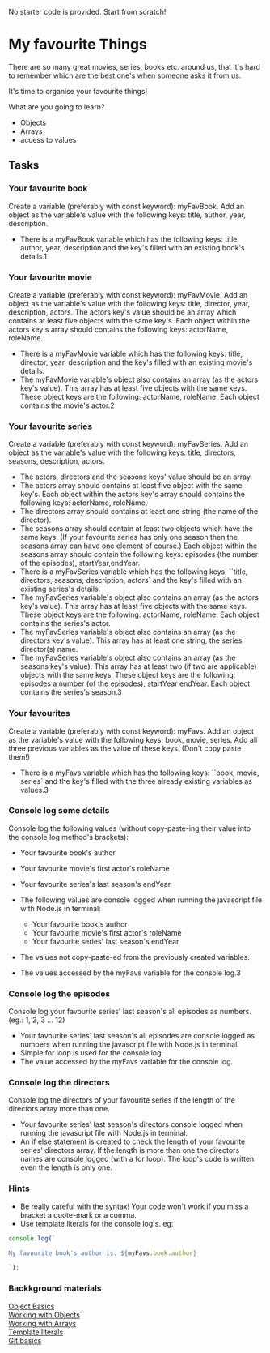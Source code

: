 No starter code is provided. Start from scratch!
# My favourite Things
There are so many great movies, series, books etc. around us, that it's hard to remember which are the best one's when someone asks it from us.

It's time to organise your favourite things!

What are you going to learn?
* Objects
* Arrays
* access to values
## Tasks

### Your favourite book
Create a variable (preferably with const keyword): myFavBook. Add an object as the variable's value with the following keys: title, author, year, description.

* There is a myFavBook variable which has the following keys: title, author, year, description and the key's filled with an existing book's details.1

### Your favourite movie
Create a variable (preferably with const keyword): myFavMovie. Add an object as the variable's value with the following keys: title, director, year, description, actors. The actors key's value should be an array which contains at least five objects with the same key's. Each object within the actors key's array should contains the following keys: actorName, roleName.

* There is a myFavMovie variable which has the following keys: title, director, year, description and the key's filled with an existing movie's details.
* The myFavMovie variable's object also contains an array (as the actors key's value). This array has at least five objects with the same keys. These object keys are the following: actorName, roleName. Each object contains the movie's actor.2

### Your favourite series
Create a variable (preferably with const keyword): myFavSeries. Add an object as the variable's value with the following keys: title, directors, seasons, description, actors.

* The actors, directors and the seasons keys' value should be an array.
* The actors array should contains at least five object with the same key's. Each object within the actors key's array should contains the following keys: actorName, roleName.
* The directors array should contains at least one string (the name of the director).
* The seasons array should contain at least two objects which have the same keys. (If your favourite series has only one season then the seasons array can have one element of course.) Each object within the seasons array should contain the following keys: episodes (the number of the episodes), startYear,endYear.
* There is a myFavSeries variable which has the following keys: ``title, directors, seasons, description, actors` and the key's filled with an existing series's details.
* The myFavSeries variable's object also contains an array (as the actors key's value). This array has at least five objects with the same keys. These object keys are the following: actorName, roleName. Each object contains the series's actor.
* The myFavSeries variable's object also contains an array (as the directors key's value). This array has at least one string, the series director(s) name.
* The myFavSeries variable's object also contains an array (as the seasons key's value). This array has at least two (if two are applicable) objects with the same keys. These object keys are the following: episodes a number (of the episodes), startYear endYear. Each object contains the series's season.3
### Your favourites
Create a variable (preferably with const keyword): myFavs. Add an object as the variable's value with the following keys: book, movie, series. Add all three previous variables as the value of these keys. (Don't copy paste them!)

* There is a myFavs variable which has the following keys: ``book, movie, series` and the key's filled with the three already existing variables as values.3
### Console log some details
Console log the following values (without copy-paste-ing their value into the console log method's brackets):

* Your favourite book's author
* Your favourite movie's first actor's roleName
* Your favourite series's last season's endYear


* The following values are console logged when running the javascript file with Node.js in terminal:
  * Your favourite book's author
  * Your favourite movie's first actor's roleName
  * Your favourite series' last season's endYear
* The values not copy-paste-ed from the previously created variables.
* The values accessed by the myFavs variable for the console log.3
### Console log the episodes
Console log your favourite series' last season's all episodes as numbers. (eg.: 1, 2, 3 ... 12)

* Your favourite series' last season's all episodes are console logged as numbers when running the javascript file with Node.js in terminal.
* Simple for loop is used for the console log.
* The value accessed by the myFavs variable for the console log.

### Console log the directors
Console log the directors of your favourite series if the length of the directors array more than one.

* Your favourite series' last season's directors console logged when running the javascript file with Node.js in terminal.
* An if else statement is created to check the length of your favourite series' directors array. If the length is more than one the directors names are console logged (with a for loop). The loop's code is written even the length is only one.

### Hints
* Be really careful with the syntax! Your code won't work if you miss a bracket a quote-mark or a comma.
* Use template literals for the console log's. eg:
```javascript
console.log(`

My favourite book's author is: ${myFavs.book.author}

`);
```
### Backkground materials
[Object Basics](https://developer.mozilla.org/en-US/docs/Learn/JavaScript/Objects/Basics)  
[Working with Objects](https://developer.mozilla.org/en-US/docs/Web/JavaScript/Guide/Working_with_Objects)  
[Working with Arrays](https://www.digitalocean.com/community/tutorials/understanding-arrays-in-javascript)  
[Template literals](https://developer.mozilla.org/en-US/docs/Web/JavaScript/Reference/Template_literals)  
[Git basics](../../GitBasics.md)  
